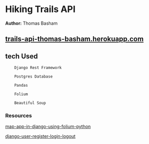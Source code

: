 # Hiking Trails API

**Author:** Thomas Basham

## [trails-api-thomas-basham.herokuapp.com](https://trails-api-thomas-basham.herokuapp.com)

## tech Used

        Django Rest Framework

        Postgres Database

        Pandas
        
        Folium

        Beautiful Soup

### Resources

[map-app-in-django-using-folium-python](https://medium.com/@carlosmarcano2704/a-map-app-in-django-using-folium-python-5a63dd72524d)

[django-user-register-login-logout](https://ordinarycoders.com/blog/article/django-user-register-login-logout)